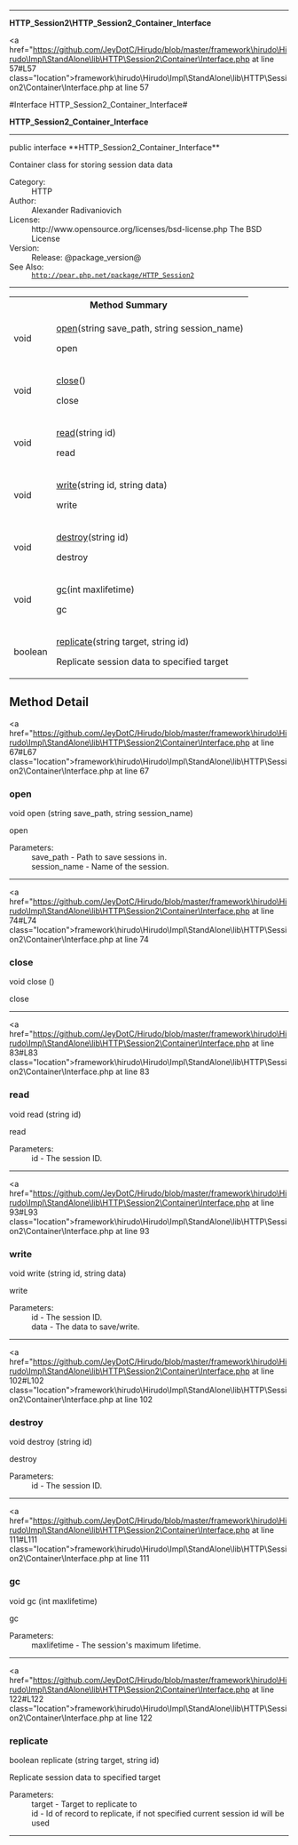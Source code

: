 
- - -

**HTTP_Session2\HTTP_Session2_Container_Interface**


<a href="https://github.com/JeyDotC/Hirudo/blob/master/framework\hirudo\Hirudo\Impl\StandAlone\lib\HTTP\Session2\Container\Interface.php at line 57#L57 class="location">framework\hirudo\Hirudo\Impl\StandAlone\lib\HTTP\Session2\Container\Interface.php at line 57</a>

#Interface HTTP_Session2_Container_Interface#

**HTTP_Session2_Container_Interface**




- - -

<p class="signature">public  interface **HTTP_Session2_Container_Interface**</p>

<div class="comment" id="overview_description"><p>Container class for storing session data data</p></div>

<dl>
<dt>Category:</dt>
<dd>HTTP</dd>
<dt>Author:</dt>
<dd>Alexander Radivaniovich <info@wwwlab.net></dd>
<dt>License:</dt>
<dd>http://www.opensource.org/licenses/bsd-license.php The BSD License</dd>
<dt>Version:</dt>
<dd>Release: @package_version@</dd>
<dt>See Also:</dt>
<dd><code><a href="http://pear.php.net/package/HTTP_Session2">http://pear.php.net/package/HTTP_Session2</a></code></dd>
</dl>


- - -

<table id="summary_method">
<tr><th colspan="2">Method Summary</th></tr>
<tr>
<td><span class='k'></span> <span class='nx'>void</span></td>
<td class="description"><p class="name"><a href="#open">open</a>(string save_path, string session_name)</p><p class="description">open</p></td>
</tr>
<tr>
<td><span class='k'></span> <span class='nx'>void</span></td>
<td class="description"><p class="name"><a href="#close">close</a>()</p><p class="description">close</p></td>
</tr>
<tr>
<td><span class='k'></span> <span class='nx'>void</span></td>
<td class="description"><p class="name"><a href="#read">read</a>(string id)</p><p class="description">read</p></td>
</tr>
<tr>
<td><span class='k'></span> <span class='nx'>void</span></td>
<td class="description"><p class="name"><a href="#write">write</a>(string id, string data)</p><p class="description">write</p></td>
</tr>
<tr>
<td><span class='k'></span> <span class='nx'>void</span></td>
<td class="description"><p class="name"><a href="#destroy">destroy</a>(string id)</p><p class="description">destroy</p></td>
</tr>
<tr>
<td><span class='k'></span> <span class='nx'>void</span></td>
<td class="description"><p class="name"><a href="#gc">gc</a>(int maxlifetime)</p><p class="description">gc</p></td>
</tr>
<tr>
<td><span class='k'></span> <span class='nx'>boolean</span></td>
<td class="description"><p class="name"><a href="#replicate">replicate</a>(string target, string id)</p><p class="description">Replicate session data to specified target</p></td>
</tr>
</table>

<h2 id="detail_method">Method Detail</h2>

<a href="https://github.com/JeyDotC/Hirudo/blob/master/framework\hirudo\Hirudo\Impl\StandAlone\lib\HTTP\Session2\Container\Interface.php at line 67#L67 class="location">framework\hirudo\Hirudo\Impl\StandAlone\lib\HTTP\Session2\Container\Interface.php at line 67</a>

<h3 id="open()">open</h3>
<span class='k'></span> <span class='nx'>void</span> <span class='nf'>open</span> (string save_path, string session_name)

<div class="details">
<p>open</p><dl>
<dt>Parameters:</dt>
<dd>save_path - Path to save sessions in.</dd>
<dd>session_name - Name of the session.</dd>
</dl>
</div>

- - -


<a href="https://github.com/JeyDotC/Hirudo/blob/master/framework\hirudo\Hirudo\Impl\StandAlone\lib\HTTP\Session2\Container\Interface.php at line 74#L74 class="location">framework\hirudo\Hirudo\Impl\StandAlone\lib\HTTP\Session2\Container\Interface.php at line 74</a>

<h3 id="close()">close</h3>
<span class='k'></span> <span class='nx'>void</span> <span class='nf'>close</span> ()

<div class="details">
<p>close</p></div>

- - -


<a href="https://github.com/JeyDotC/Hirudo/blob/master/framework\hirudo\Hirudo\Impl\StandAlone\lib\HTTP\Session2\Container\Interface.php at line 83#L83 class="location">framework\hirudo\Hirudo\Impl\StandAlone\lib\HTTP\Session2\Container\Interface.php at line 83</a>

<h3 id="read()">read</h3>
<span class='k'></span> <span class='nx'>void</span> <span class='nf'>read</span> (string id)

<div class="details">
<p>read</p><dl>
<dt>Parameters:</dt>
<dd>id - The session ID.</dd>
</dl>
</div>

- - -


<a href="https://github.com/JeyDotC/Hirudo/blob/master/framework\hirudo\Hirudo\Impl\StandAlone\lib\HTTP\Session2\Container\Interface.php at line 93#L93 class="location">framework\hirudo\Hirudo\Impl\StandAlone\lib\HTTP\Session2\Container\Interface.php at line 93</a>

<h3 id="write()">write</h3>
<span class='k'></span> <span class='nx'>void</span> <span class='nf'>write</span> (string id, string data)

<div class="details">
<p>write</p><dl>
<dt>Parameters:</dt>
<dd>id - The session ID.</dd>
<dd>data - The data to save/write.</dd>
</dl>
</div>

- - -


<a href="https://github.com/JeyDotC/Hirudo/blob/master/framework\hirudo\Hirudo\Impl\StandAlone\lib\HTTP\Session2\Container\Interface.php at line 102#L102 class="location">framework\hirudo\Hirudo\Impl\StandAlone\lib\HTTP\Session2\Container\Interface.php at line 102</a>

<h3 id="destroy()">destroy</h3>
<span class='k'></span> <span class='nx'>void</span> <span class='nf'>destroy</span> (string id)

<div class="details">
<p>destroy</p><dl>
<dt>Parameters:</dt>
<dd>id - The session ID.</dd>
</dl>
</div>

- - -


<a href="https://github.com/JeyDotC/Hirudo/blob/master/framework\hirudo\Hirudo\Impl\StandAlone\lib\HTTP\Session2\Container\Interface.php at line 111#L111 class="location">framework\hirudo\Hirudo\Impl\StandAlone\lib\HTTP\Session2\Container\Interface.php at line 111</a>

<h3 id="gc()">gc</h3>
<span class='k'></span> <span class='nx'>void</span> <span class='nf'>gc</span> (int maxlifetime)

<div class="details">
<p>gc</p><dl>
<dt>Parameters:</dt>
<dd>maxlifetime - The session's maximum lifetime.</dd>
</dl>
</div>

- - -


<a href="https://github.com/JeyDotC/Hirudo/blob/master/framework\hirudo\Hirudo\Impl\StandAlone\lib\HTTP\Session2\Container\Interface.php at line 122#L122 class="location">framework\hirudo\Hirudo\Impl\StandAlone\lib\HTTP\Session2\Container\Interface.php at line 122</a>

<h3 id="replicate()">replicate</h3>
<span class='k'></span> <span class='nx'>boolean</span> <span class='nf'>replicate</span> (string target, string id)

<div class="details">
<p>Replicate session data to specified target</p><dl>
<dt>Parameters:</dt>
<dd>target - Target to replicate to</dd>
<dd>id - Id of record to replicate, if not specified current session id will be used</dd>
</dl>
</div>

- - -

